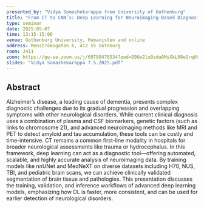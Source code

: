```yaml
---
presented_by: "Vidya Somashekarappa from University of Gothenburg"
title: "From CT to CNN’s: Deep Learning for Neuroimaging-Based Diagnosis of Alzheimer’s and Dementia"
type: seminar
date: 2025-05-07
time: 13:15-15:00
venue: Gothenburg University, Humanisten and online
address: Renströmsgatan 6, 412 55 Göteborg
room: J411
zoom: https://gu-se.zoom.us/j/69780476534?pwd=Q9Uw2lu0zda8MsXkL08eGrqU64DMpp.1
slides: "Vidya Somashekarappa 7.5.2025.pdf"
---
```


## Abstract

Alzheimer’s disease, a leading cause of dementia, presents complex diagnostic challenges due to its gradual progression and overlapping symptoms with other neurological disorders. While current clinical diagnosis uses a combination of plasma and CSF biomarkers, genetic factors (such as links to chromosome 21), and advanced neuroimaging methods like MRI and PET to detect amyloid and tau accumulation, these tools can be costly and time-intensive. CT remains a common first-line modality in hospitals for broader neurological assessments like trauma or hydrocephalus. In this framework, deep learning can act as a diagnostic tool—offering automated, scalable, and highly accurate analysis of neuroimaging data. By training models like nnUNet and MedNeXT on diverse datasets including H70, NUS, TBI, and pediatric brain scans, we can achieve clinically validated segmentation of brain tissue and pathologies. This presentation discusses the training, validation, and inference workflows of advanced deep learning models, emphasizing how DL is faster, more consistent, and can be used for earlier detection of neurological disorders.
